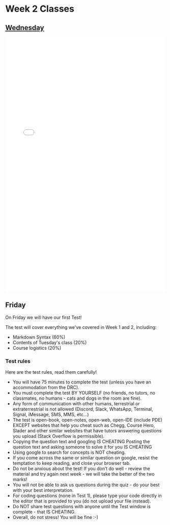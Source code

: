 # Week 2 Classes

## [Wednesday](https://github.com/ubco-cmps/cosc122_course/raw/main/files/Class2A.pdf)


<iframe src="../../Class2A.pdf" width="100%" height="800px" frameBorder="0"> </iframe>

## Friday

On Friday we will have our first Test!

The test will cover everything we've covered in Week 1 and 2, including:

- Markdown Syntax (60%)
- Contents of Tuesday's class (20%)
- Course logistics (20%)

### Test rules

Here are the test rules, read them carefully!

- You will have 75 minutes to complete the test (unless you have an accommodation from the DRC).
- You must complete the test BY YOURSELF (no friends, no tutors, no classmates, no humans - cats and dogs in the room are fine).
- Any form of communication with other humans, terrestrial or extraterrestrial is not allowed (Discord, Slack, WhatsApp, Terminal, Signal, iMessage, SMS, MMS, etc…)
- The test is open-book, open-notes, open-web, open-IDE (include PDE) EXCEPT websites that help you cheat such as Chegg, Course Hero, Slader and other similar websites that have tutors answering questions you upload (Stack Overflow is permissible).
- Copying the question text and googling IS CHEATING Posting the question text and asking someone to solve it for you IS CHEATING
- Using google to search for concepts is NOT cheating.
- If you come across the same or similar question on google, resist the temptation to keep reading, and close your browser tab.
- Do not be anxious about the test! If you don’t do well - review the material and try again next week - we will take the better of the two marks!
- You will not be able to ask us questions during the quiz - do your best with your best interpretation.
- For coding questions (none in Test 1), please type your code directly in the editor that is provided to you (do not upload your file instead).
- Do NOT share test questions with anyone until the Test window is complete - that IS CHEATING.
- Overall, do not stress! You will be fine :-)